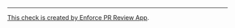 ---

[This check is created by Enforce PR Review App](https://github.com/suzuki-shunsuke/require-pr-review-app).
